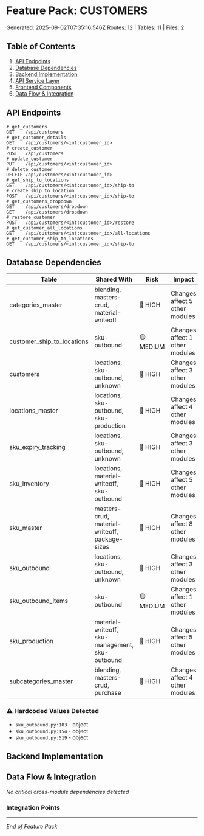 # Feature Pack: CUSTOMERS
Generated: 2025-09-02T07:35:16.546Z
Routes: 12 | Tables: 11 | Files: 2

## Table of Contents
1. [API Endpoints](#api-endpoints)
2. [Database Dependencies](#database-dependencies)
3. [Backend Implementation](#backend-implementation)
4. [API Service Layer](#api-service-layer)
5. [Frontend Components](#frontend-components)
6. [Data Flow & Integration](#data-flow--integration)

## API Endpoints
```
# get_customers
GET    /api/customers
# get_customer_details
GET    /api/customers/<int:customer_id>
# create_customer
POST   /api/customers
# update_customer
PUT    /api/customers/<int:customer_id>
# delete_customer
DELETE /api/customers/<int:customer_id>
# get_ship_to_locations
GET    /api/customers/<int:customer_id>/ship-to
# create_ship_to_location
POST   /api/customers/<int:customer_id>/ship-to
# get_customers_dropdown
GET    /api/customers/dropdown
GET    /api/customers/dropdown
# restore_customer
POST   /api/customers/<int:customer_id>/restore
# get_customer_all_locations
GET    /api/customers/<int:customer_id>/all-locations
# get_customer_ship_to_locations
GET    /api/customers/<int:customer_id>/ship-to
```

## Database Dependencies
| Table | Shared With | Risk | Impact |
|-------|-------------|------|--------|
| categories_master | blending, masters-crud, material-writeoff | 🔴 HIGH | Changes affect 5 other modules |
| customer_ship_to_locations | sku-outbound | 🟡 MEDIUM | Changes affect 1 other modules |
| customers | locations, sku-outbound, unknown | 🔴 HIGH | Changes affect 3 other modules |
| locations_master | locations, sku-outbound, sku-production | 🔴 HIGH | Changes affect 4 other modules |
| sku_expiry_tracking | locations, sku-outbound, unknown | 🔴 HIGH | Changes affect 3 other modules |
| sku_inventory | locations, material-writeoff, sku-outbound | 🔴 HIGH | Changes affect 5 other modules |
| sku_master | masters-crud, material-writeoff, package-sizes | 🔴 HIGH | Changes affect 8 other modules |
| sku_outbound | locations, sku-outbound, unknown | 🔴 HIGH | Changes affect 3 other modules |
| sku_outbound_items | sku-outbound | 🟡 MEDIUM | Changes affect 1 other modules |
| sku_production | material-writeoff, sku-management, sku-outbound | 🔴 HIGH | Changes affect 5 other modules |
| subcategories_master | blending, masters-crud, purchase | 🔴 HIGH | Changes affect 4 other modules |

### ⚠️ Hardcoded Values Detected
- `sku_outbound.py:103` - object
- `sku_outbound.py:154` - object
- `sku_outbound.py:519` - object

## Backend Implementation

## Data Flow & Integration
*No critical cross-module dependencies detected*

### Integration Points

---
*End of Feature Pack*